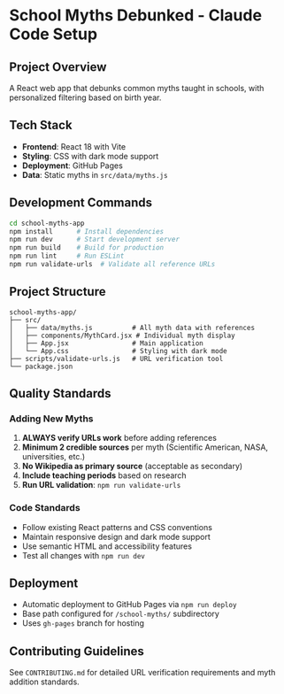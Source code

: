 # School Myths Debunked - Claude Code Setup

## Project Overview
A React web app that debunks common myths taught in schools, with personalized filtering based on birth year.

## Tech Stack
- **Frontend**: React 18 with Vite
- **Styling**: CSS with dark mode support
- **Deployment**: GitHub Pages
- **Data**: Static myths in `src/data/myths.js`

## Development Commands
```bash
cd school-myths-app
npm install      # Install dependencies
npm run dev      # Start development server
npm run build    # Build for production
npm run lint     # Run ESLint
npm run validate-urls  # Validate all reference URLs
```

## Project Structure
```
school-myths-app/
├── src/
│   ├── data/myths.js          # All myth data with references
│   ├── components/MythCard.jsx # Individual myth display
│   ├── App.jsx                # Main application
│   └── App.css                # Styling with dark mode
├── scripts/validate-urls.js   # URL verification tool
└── package.json
```

## Quality Standards

### Adding New Myths
1. **ALWAYS verify URLs work** before adding references
2. **Minimum 2 credible sources** per myth (Scientific American, NASA, universities, etc.)
3. **No Wikipedia as primary source** (acceptable as secondary)
4. **Include teaching periods** based on research
5. **Run URL validation**: `npm run validate-urls`

### Code Standards
- Follow existing React patterns and CSS conventions
- Maintain responsive design and dark mode support
- Use semantic HTML and accessibility features
- Test all changes with `npm run dev`

## Deployment
- Automatic deployment to GitHub Pages via `npm run deploy`
- Base path configured for `/school-myths/` subdirectory
- Uses `gh-pages` branch for hosting

## Contributing Guidelines
See `CONTRIBUTING.md` for detailed URL verification requirements and myth addition standards.
